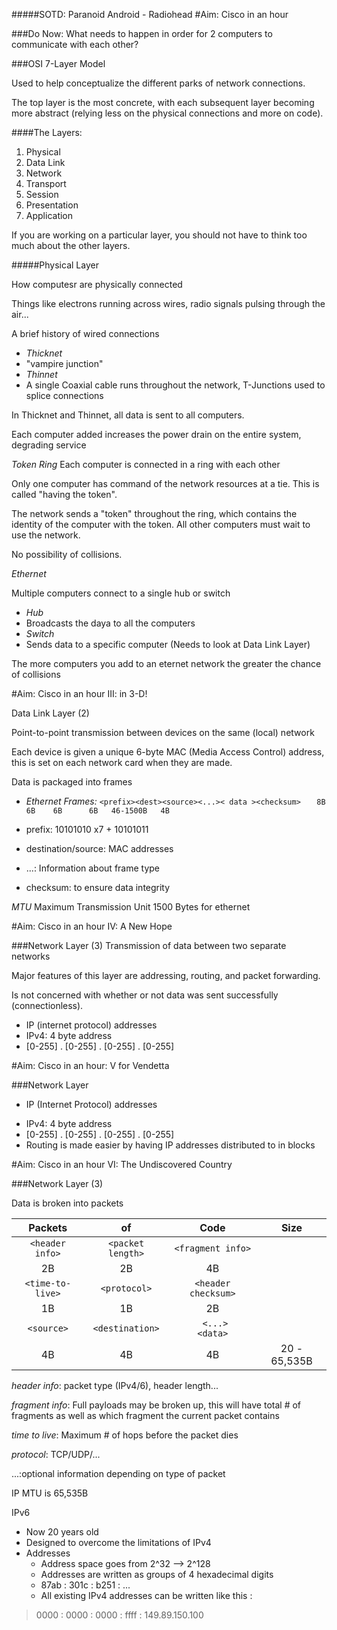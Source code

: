 #####SOTD: Paranoid Android - Radiohead
#Aim: Cisco in an hour

###Do Now: What needs to happen in order for 2 computers to communicate with each other?

###OSI 7-Layer Model

Used to help conceptualize the different parks of network connections.

The top layer is the most concrete, with each subsequent layer becoming more abstract (relying less on the physical connections and more on code).

####The Layers:
 1. Physical
 2. Data Link
 3. Network
 4. Transport
 5. Session
 6. Presentation
 7. Application
 
If you are working on a particular layer, you should not have to think too much about the other layers.

#####Physical Layer

How computesr are physically connected

Things like electrons running across wires, radio signals pulsing through the air...

A brief history of wired connections

- _Thicknet_
 - "vampire junction"
- _Thinnet_
 - A single Coaxial cable runs throughout the network, T-Junctions used to splice connections
 
 In Thicknet and Thinnet, all data is sent to all computers.
 
 Each computer added increases the power drain on the entire system, degrading service

_Token Ring_
Each computer is connected in a ring with each other

Only one computer has command of the network resources at a tie. This is called "having the token".

The network sends a "token" throughout the ring, which contains the identity of the computer with the token. All other computers must wait to use the network.

No possibility of collisions.

_Ethernet_

Multiple computers connect to a single hub or switch

- *Hub*
 - Broadcasts the daya to all the computers
- *Switch*
 - Sends data to a specific computer (Needs to look at Data Link Layer)
 
 The more computers you add to an eternet network the greater the chance of collisions
 
#Aim: Cisco in an hour III: in 3-D!

Data Link Layer (2)

Point-to-point transmission between devices on the same (local) network

Each device is given a unique 6-byte MAC (Media Access Control) address, this is set on each network card when they are made.

Data is packaged into frames

- _Ethernet Frames:_
`<prefix><dest><source><...>< data ><checksum>`
`    8B    6B    6B      6B   46-1500B   4B `

 - prefix: 10101010 x7 + 10101011
 - destination/source: MAC addresses 
 - ...: Information about frame type
 - checksum: to ensure data integrity
 
 _MTU_
 Maximum Transmission Unit
 1500 Bytes for ethernet

#Aim: Cisco in an hour IV: A New Hope

###Network Layer (3)
Transmission of data between two separate networks

Major features of this layer are addressing, routing, and packet forwarding.

Is not concerned with whether or not data was sent successfully (connectionless).

- IP (internet protocol) addresses
 - IPv4: 4 byte address
  - [0-255] . [0-255] . [0-255] . [0-255]
  
#Aim: Cisco in an hour: V for Vendetta

###Network Layer 
* IP (Internet Protocol) addresses
- IPv4: 4 byte address
 - [0-255] . [0-255] .  [0-255] . [0-255]
 - Routing is made easier by having IP addresses distributed to in blocks
 
#Aim: Cisco in an hour VI: The Undiscovered Country

###Network Layer (3)

Data is broken into packets

| Packets | of | Code | Size |
|:-------:|:--:|:----:|:----:|
| `<header info>` |  `<packet length>` | `<fragment info>` | |
|     2B   |           2B |            4B| | 
| `<time-to-live>` | `<protocol>` | `<header checksum>`| |
|     1B            |  1B            | 2B| |
| `<source>` |`<destination>`|` <...>      <data>`| |
|     4B            |  4B  | 4B     |     20 - 65,535B| 

*header info*: packet type (IPv4/6), header length...

*fragment info*: Full payloads may be broken up, this will have total # of fragments as well as which fragment the current packet contains

*time to live*: Maximum # of hops before the packet dies

*protocol*: TCP/UDP/...

...:optional information depending on type of packet

IP MTU is 65,535B

IPv6
- Now 20 years old
- Designed to overcome the limitations of IPv4
- Addresses
  - Address space goes from 2^32 --> 2^128
  - Addresses are written as groups of 4 hexadecimal digits
  - 87ab : 301c : b251 : ...
  - All existing IPv4 addresses can be written like this :
> 0000 : 0000 : 0000 : ffff : 149.89.150.100


